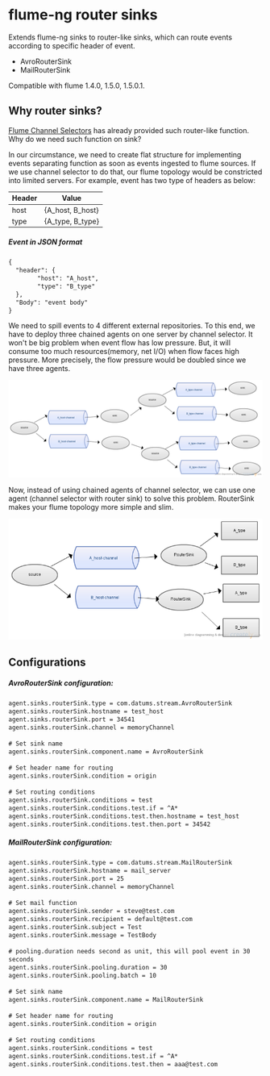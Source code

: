 flume-ng router sinks
=========

Extends flume-ng sinks to router-like sinks, which can route events according to specific header of event.

  - AvroRouterSink
  - MailRouterSink

Compatible with flume 1.4.0, 1.5.0, 1.5.0.1.

Why router sinks?
----

[Flume Channel Selectors](<http://flume.apache.org/FlumeUserGuide.html#flume-channel-selectors>) has already provided such router-like function. Why do we need such function on sink?

In our circumstance, we need to create flat structure for implementing events separating function as soon as events ingested to flume sources. If we use channel selector to do that, our flume topology would be constricted into limited servers. For example, event has two type of headers as below:

Header   | Value
-------- | ---
host     | {A_host, B_host}
type     | {A_type, B_type}

##### Event in JSON format
```
{
  "header": {
        "host": "A_host",
        "type": "B_type"
  },
  "Body": "event body"
}

```

We need to spill events to 4 different external repositories. To this end, we have to deploy three chained agents on one server by channel selector. It won't be big problem when event flow has low pressure. But, it will consume too much resources(memory, net I/O) when flow faces high pressure. More precisely, the flow pressure would be doubled since we have three agents.

![chained agents](./example/chainedAgents.png "chained agents")

Now, instead of using chained agents of channel selector, we can use one agent (channel selector with router sink) to solve this problem. RouterSink makes your flume topology more simple and slim.

![compacted agents](./example/compactedAgent.png "compacted agents")

Configurations
--------------

##### AvroRouterSink configuration:
```
agent.sinks.routerSink.type = com.datums.stream.AvroRouterSink
agent.sinks.routerSink.hostname = test_host
agent.sinks.routerSink.port = 34541
agent.sinks.routerSink.channel = memoryChannel

# Set sink name
agent.sinks.routerSink.component.name = AvroRouterSink

# Set header name for routing
agent.sinks.routerSink.condition = origin

# Set routing conditions
agent.sinks.routerSink.conditions = test
agent.sinks.routerSink.conditions.test.if = ^A*
agent.sinks.routerSink.conditions.test.then.hostname = test_host
agent.sinks.routerSink.conditions.test.then.port = 34542

```

##### MailRouterSink configuration:
```
agent.sinks.routerSink.type = com.datums.stream.MailRouterSink
agent.sinks.routerSink.hostname = mail_server
agent.sinks.routerSink.port = 25
agent.sinks.routerSink.channel = memoryChannel

# Set mail function
agent.sinks.routerSink.sender = steve@test.com
agent.sinks.routerSink.recipient = default@test.com
agent.sinks.routerSink.subject = Test
agent.sinks.routerSink.message = TestBody

# pooling.duration needs second as unit, this will pool event in 30 seconds
agent.sinks.routerSink.pooling.duration = 30
agent.sinks.routerSink.pooling.batch = 10

# Set sink name
agent.sinks.routerSink.component.name = MailRouterSink

# Set header name for routing
agent.sinks.routerSink.condition = origin

# Set routing conditions
agent.sinks.routerSink.conditions = test
agent.sinks.routerSink.conditions.test.if = ^A*
agent.sinks.routerSink.conditions.test.then = aaa@test.com
```
